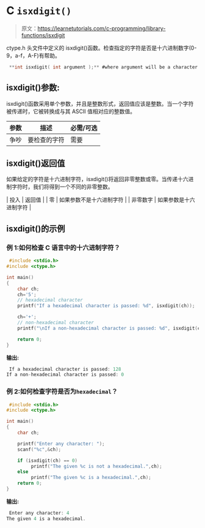 # C `isxdigit()`

> 原文：<https://learnetutorials.com/c-programming/library-functions/isxdigit>

ctype.h 头文件中定义的 isxdigit()函数。检查指定的字符是否是十六进制数字(0-9，a-f，A-F)有帮助。

```c
 **int isxdigit( int argument );** #where argument will be a character 

```

## isxdigit()参数:

isxdigit()函数采用单个参数，并且是整数形式，返回值应该是整数。当一个字符被传递时，它被转换成与其 ASCII 值相对应的整数值。

| 参数 | 描述 | 必需/可选 |
| --- | --- | --- |
| 争吵 | 要检查的字符 | 需要 |

## isxdigit()返回值

如果给定的字符是十六进制字符，isxdigit()将返回非零整数或零。当传递十六进制字符时，我们将得到一个不同的非零整数。

| 投入 | 返回值 |
| 零 | 如果参数不是十六进制字符 |
| 非零数字 | 如果参数是十六进制字符 |

## isxdigit()的示例

### 例 1:如何检查 C 语言中的十六进制字符？

```c
 #include <stdio.h>
#include <ctype.h>

int main()
{
    char ch;
    ch='5';
    // hexadecimal character
    printf("If a hexadecimal character is passed: %d", isxdigit(ch));

    ch='+';
    // non-hexadecimal character
    printf("\nIf a non-hexadecimal character is passed: %d", isxdigit(ch));

    return 0;
} 

```

**输出:**

```c
 If a hexadecimal character is passed: 128
If a non-hexadecimal character is passed: 0 
```

### 例 2:如何检查字符是否为`hexadecimal`？

```c
 #include <stdio.h>
#include <ctype.h>

int main()
{
    char ch;

    printf("Enter any character: ");
    scanf("%c",&ch);

    if (isxdigit(ch) == 0)
         printf("The given %c is not a hexadecimal.",ch);
    else
         printf("The given %c is a hexadecimal.",ch);
    return 0;
} 

```

**输出:**

```c
 Enter any character: 4
The given 4 is a hexadecimal. 
```